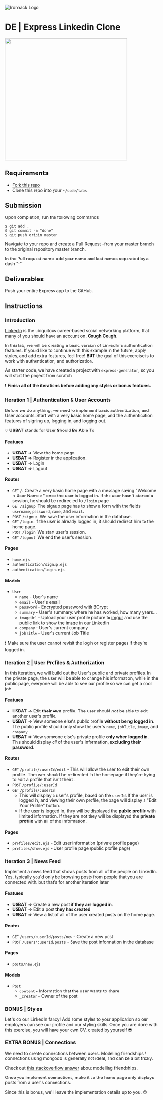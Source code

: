 ![Ironhack Logo](https://i.imgur.com/1QgrNNw.png)

# DE | Express Linkedin Clone

<img src="https://s3-eu-west-1.amazonaws.com/ih-materials/uploads/upload_b5ba91b16c4029dd5efa047e1a1246eb.png" width="400px">

## Requirements

- [Fork this repo](https://guides.github.com/activities/forking/)
- Clone this repo into your `~/code/labs`

## Submission

Upon completion, run the following commands
```
$ git add .
$ git commit -m "done"
$ git push origin master
```
Navigate to your repo and create a Pull Request -from your master branch to the original repository master branch.

In the Pull request name, add your name and last names separated by a dash "-"

## Deliverables

Push your entire Express app to the GitHub.

## Instructions

### Introduction

[LinkedIn](https://www.linkedin.com/) is the ubiquitous career-based social networking platform, that many of you should have an account on. **Cough Cough**.

In this lab, we will be creating a basic version of LinkedIn's authentication features. If you'd like to continue with this example in the future, apply styles, and add extra features, feel free! **BUT** the goal of this exercise is to work with authentication, and authorization.

As starter code, we have created a project with `express-generator`, so you will start the project from scratch!

<!-- :::warning -->
:exclamation: **Finish all of the iterations before adding any styles or bonus features.**
<!-- ::: -->

### Iteration 1 | Authentication & User Accounts

Before we do anything, we need to implement basic authentication, and User accounts. Start with a very basic home page, and the authentication features of signing up, logging in, and logging out.

<!-- :::info -->
:bulb: **USBAT** stands for **U**ser **S**hould **B**e **A**ble **T**o
<!-- ::: -->

#### Features

- **USBAT** => View the home page.
- **USBAT** => Register in the application.
- **USBAT** => Login
- **USBAT** => Logout

#### Routes

- `GET` `/`. Create a very basic home page with a message saying "Welcome < User Name >" once the user is logged in. If the user hasn't started a session, he should be redirected to `/login` page.
- `GET` `/signup`. The signup page has to show a form with the fields `username`, `password`, `name`, and `email`.
- `POST` `/signup`. We save the user information in the database.
- `GET` `/login`. If the user is already logged in, it should redirect him to the home page.
- `POST` `/login`. We start user's session.
- `GET` `/logout`. We end the user's session.

#### Pages

- `home.ejs`
- `authentication/signup.ejs`
- `authentication/login.ejs`

#### Models

- `User`
  - `name` - User's name
  - `email` - User's email
  - `password` - Encrypted password with BCrypt
  - `summary` - User's summary: where he has worked, how many years...
  - `imageUrl` - Upload your user profile picture to [imgur](http://imgur.com/) and use the public link to show the image in our LinkedIn
  - `company` - User's current company
  - `jobTitle` - User's current Job Title

<!-- :::warning -->
:exclamation: Make sure the user cannot revisit the login or register pages if they're logged in.
<!-- ::: -->

### Iteration 2 | User Profiles & Authorization

In this iteration, we will build out the User's public and private profiles. In the private page, the user will be able to change his information, while in the public page, everyone will be able to see our profile so we can get a cool job.

#### Features

- **USBAT** => Edit **their own** profile. The user should *not* be able to edit another user's profile.
- **USBAT** => View someone else's public profile **without being logged in**. The public profile should only show the user's `name`, `jobTitle`, `image`, and `company`.
- **USBAT** => View someone else's private profile **only when logged in**. This should display *all* of the user's information, **excluding their password**.

#### Routes

- `GET` `/profile/:userId/edit` - This will allow the user to edit their own profile. The user should be redirected to the homepage if they're trying to edit a profile that isn't theirs.
- `POST` `/profile/:userId`
- `GET` `/profile/:userId`
  -  This will display a user's profile, based on the `userId`. If the user is logged in, and viewing their own profile, the page will display a "Edit Your Profile" button.
  -  If the user is logged in, they will be displayed the **public profile** with limited information. If they are not they will be displayed the **private profile** with all of the information.

#### Pages

- `profiles/edit.ejs` - Edit user information (private profile page)
- `profiles/show.ejs` - User profile page (public profile page)

### Iteration 3 | News Feed

Implement a news feed that shows posts from all of the people on LinkedIn. Yes, typically you'd only be browsing posts from people that you are connected with, but that's for another iteration later.

#### Features

- **USBAT** => Create a new post **if they are logged in**.
- **USBAT** => Edit a post **they has created**.
- **USBAT** => View a list of all of the user created posts on the home page.

#### Routes

- `GET` `/users/:userId/posts/new` - Create a new post
- `POST` `/users/:userId/posts` - Save the post information in the database

#### Pages

- `posts/new.ejs`

#### Models

- `Post`
  - `content` - Information that the user wants to share
  - `_creator` - Owner of the post

### BONUS | Styles

Let's do our LinkedIn fancy! Add some styles to your application so our employers can see our profile and our styling skills. Once you are done with this exercise, you will have your own CV, created by yourself 😎

### EXTRA BONUS | Connections

We need to create connections between users. Modeling friendships / connections using mongodb is generally not ideal, and can be a bit tricky.

Check out [this stackoverflow answer](http://stackoverflow.com/a/30705076/4624718) about modelling friendships.

Once you implement connections, make it so the home page only displays posts from a user's connections.

Since this is bonus, we'll leave the implementation details up to you. :wink:
